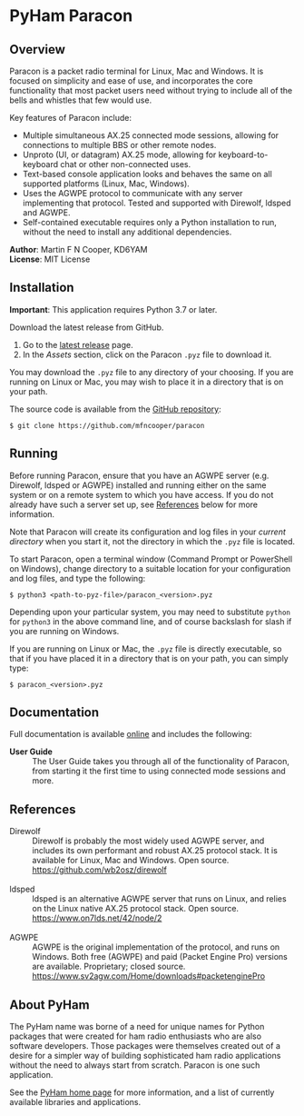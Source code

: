 # PyHam Paracon

## Overview

Paracon is a packet radio terminal for Linux, Mac and Windows. It is focused
on simplicity and ease of use, and incorporates the core functionality that
most packet users need without trying to include all of the bells and whistles
that few would use.

Key features of Paracon include:

- Multiple simultaneous AX.25 connected mode sessions, allowing for connections
  to multiple BBS or other remote nodes.
- Unproto (UI, or datagram) AX.25 mode, allowing for keyboard-to-keyboard chat
  or other non-connected uses.
- Text-based console application looks and behaves the same on all supported
  platforms (Linux, Mac, Windows).
- Uses the AGWPE protocol to communicate with any server implementing that
  protocol. Tested and supported with Direwolf, ldsped and AGWPE.
- Self-contained executable requires only a Python installation to run, without
  the need to install any additional dependencies.

**Author**: Martin F N Cooper, KD6YAM  
**License**: MIT License

## Installation

**Important**: This application requires Python 3.7 or later.

Download the latest release from GitHub.

1. Go to the
   [latest release](https://github.com/mfncooper/paracon/releases/latest)
    page.
2. In the *Assets* section, click on the Paracon `.pyz` file to download it.

You may download the `.pyz` file to any directory of your choosing. If you
are running on Linux or Mac, you may wish to place it in a directory that is
on your path.

The source code is available from the
[GitHub repository](https://github.com/mfncooper/paracon):

```console
$ git clone https://github.com/mfncooper/paracon
```

## Running

Before running Paracon, ensure that you have an AGWPE server (e.g. Direwolf,
ldsped or AGWPE) installed and running either on the same system or on a
remote system to which you have access. If you do not already have such a
server set up, see [References](#references) below for more information.

Note that Paracon will create its configuration and log files in your *current
directory* when you start it, not the directory in which the ``.pyz`` file is
located.

To start Paracon, open a terminal window (Command Prompt or PowerShell on
Windows), change directory to a suitable location for your configuration and
log files, and type the following:

```console
$ python3 <path-to-pyz-file>/paracon_<version>.pyz
```

Depending upon your particular system, you may need to substitute `python`
for `python3` in the above command line, and of course backslash for slash
if you are running on Windows.

If you are running on Linux or Mac, the ``.pyz`` file is directly executable,
so that if you have placed it in a directory that is on your path, you can
simply type:

```console
$ paracon_<version>.pyz
```

## Documentation

Full documentation is available
[online](https://pyham-paracon.readthedocs.io/en/latest/)
and includes the following:

<dl>
<dt><b>User Guide</b></dt>
<dd>The User Guide takes you through all of the functionality of Paracon,
from starting it the first time to using connected mode sessions and more.</dd>
</dl>

## References

<dl>
<dt>Direwolf</dt>
<dd>Direwolf is probably the most widely used AGWPE server, and includes its
own performant and robust AX.25 protocol stack. It is available for
Linux, Mac and Windows. Open source.<br>
<a href="https://github.com/wb2osz/direwolf">https://github.com/wb2osz/direwolf</a></dd>
<br>
<dt>ldsped</dt>
<dd>ldsped is an alternative AGWPE server that runs on Linux, and relies on
the Linux native AX.25 protocol stack. Open source.<br>
<a href="https://www.on7lds.net/42/node/2">https://www.on7lds.net/42/node/2</a></dd>
<br>
<dt>AGWPE</dt>
<dd>AGWPE is the original implementation of the protocol, and runs on
Windows. Both free (AGWPE) and paid (Packet Engine Pro) versions are
available. Proprietary; closed source.<br>
<a href="https://www.sv2agw.com/Home/downloads#packetenginePro">https://www.sv2agw.com/Home/downloads#packetenginePro</a></dd>
</dl>

## About PyHam

The PyHam name was borne of a need for unique names for Python packages that
were created for ham radio enthusiasts who are also software developers. Those
packages were themselves created out of a desire for a simpler way of building
sophisticated ham radio applications without the need to always start from
scratch. Paracon is one such application.

See the [PyHam home page](https://pyham.org) for more information, and a
list of currently available libraries and applications.
